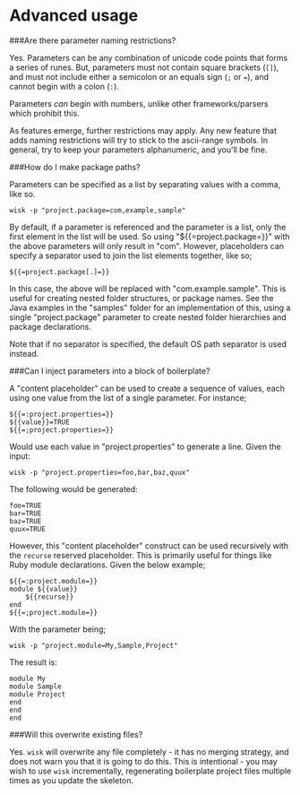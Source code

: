 # Advanced usage

###Are there parameter naming restrictions?

Yes. Parameters can be any combination of unicode code points that forms a series of runes. But, parameters must not contain square brackets (`[]`), and must not include either a semicolon or an equals sign (`;` or `=`), and cannot begin with a colon (`:`).

Parameters _can_ begin with numbers, unlike other frameworks/parsers which prohibit this.

As features emerge, further restrictions may apply. Any new feature that adds naming restrictions will try to stick to the ascii-range symbols. In general, try to keep your parameters alphanumeric, and you'll be fine.

###How do I make package paths?

Parameters can be specified as a list by separating values with a comma, like so.

    wisk -p "project.package=com,example,sample"

By default, if a parameter is referenced and the parameter is a list, only the first element in the list
will be used. So using "${{=project.package=}}" with the above parameters will only result in "com".
However, placeholders can specify a separator used to join the list elements together, like so;

    ${{=project.package[.]=}}

In this case, the above will be replaced with "com.example.sample". This is useful for creating nested folder structures, or package names. See the Java examples in the "samples" folder for an implementation of this, using a single "project.package" parameter to create nested folder hierarchies and package declarations.

Note that if no separator is specified, the default OS path separator is used instead.

###Can I inject parameters into a block of boilerplate?

A "content placeholder" can be used to create a sequence of values, each using one value from the list of a single parameter. For instance;

	${{=:project.properties=}}
	${{value}}=TRUE
	${{=;project.properties=}}

Would use each value in "project.properties" to generate a line. Given the input:

	wisk -p "project.properties=foo,bar,baz,quux"

The following would be generated:

	foo=TRUE
	bar=TRUE
	baz=TRUE
	quux=TRUE

However, this "content placeholder" construct can be used recursively with the `recurse` reserved placeholder. This is primarily useful for things like Ruby module declarations. Given the below example;

	${{=:project.module=}}
	module ${{value}}
		${{recurse}}
	end
	${{=;project.module=}}

With the parameter being;

	wisk -p "project.module=My,Sample,Project"

The result is:

	module My
	module Sample
	module Project
	end
	end
	end

###Will this overwrite existing files?

Yes. `wisk` will overwrite any file completely - it has no merging strategy, and does not warn you that it is going to do this. This is intentional - you may wish to use `wisk` incrementally, regenerating boilerplate project files multiple times as you update the skeleton.
